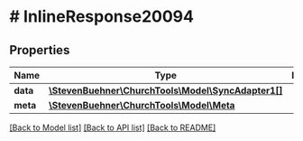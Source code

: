 # # InlineResponse20094

## Properties

Name | Type | Description | Notes
------------ | ------------- | ------------- | -------------
**data** | [**\StevenBuehner\ChurchTools\Model\SyncAdapter1[]**](SyncAdapter1.md) |  | [optional]
**meta** | [**\StevenBuehner\ChurchTools\Model\Meta**](Meta.md) |  | [optional]

[[Back to Model list]](../../README.md#models) [[Back to API list]](../../README.md#endpoints) [[Back to README]](../../README.md)
